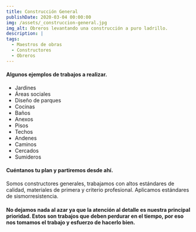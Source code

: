 ```yaml
---
title: Construcción General
publishDate: 2020-03-04 00:00:00
img: /assets/_construccion-general.jpg
img_alt: Obreros levantando una construcción a puro ladrillo.
description: |
tags:
  - Maestros de obras
  - Constructores
  - Obreros
---
```


#### Algunos ejemplos de trabajos a realizar.

- Jardines
- Áreas sociales
- Diseño de parques
- Cocinas
- Baños
- Anexos
- Pisos
- Techos
- Andenes
- Caminos
- Cercados
- Sumideros

#### Cuéntanos tu plan y partiremos desde ahí.

Somos constructores generales, trabajamos con altos estándares de calidad, materiales de primera y criterio profesional. Aplicamos estándares de sismorresistencia.

#### No dejamos nada al azar ya que la atención al detalle es nuestra principal prioridad. Estos son trabajos que deben perdurar en el tiempo, por eso nos tomamos el trabajo y esfuerzo de hacerlo bien.
